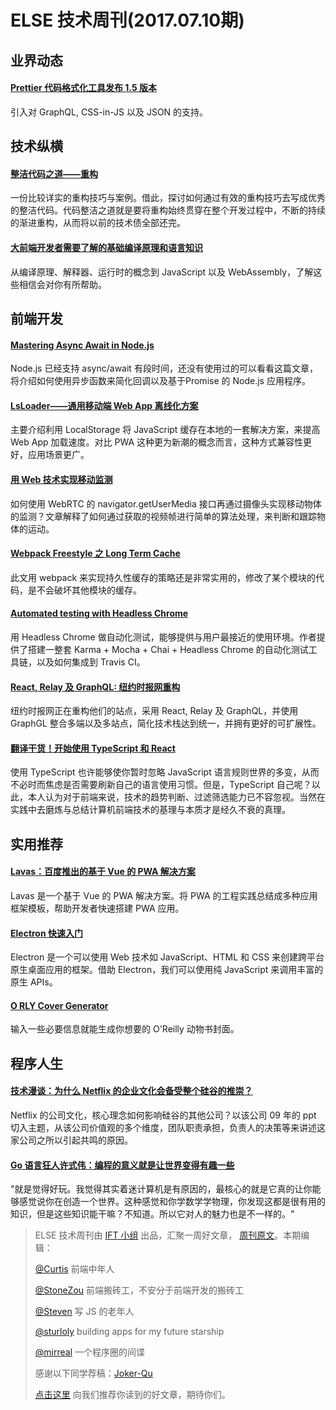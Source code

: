 # ELSE 技术周刊(2017.07.10期)

## 业界动态

#### [Prettier 代码格式化工具发布 1.5 版本](https://github.com/prettier/prettier/releases/tag/1.5.0)

引入对 GraphQL, CSS-in-JS 以及 JSON 的支持。

## 技术纵横

#### [整洁代码之道——重构](http://www.infoq.com/cn/articles/clean-code-refactor)

一份比较详实的重构技巧与案例。借此，探讨如何通过有效的重构技巧去写成优秀的整洁代码。代码整洁之道就是要将重构始终贯穿在整个开发过程中，不断的持续的渐进重构，从而将以前的技术债全部还完。

#### [大前端开发者需要了解的基础编译原理和语言知识](http://fullstack.blog/2017/06/24/%E5%A4%A7%E5%89%8D%E7%AB%AF%E5%BC%80%E5%8F%91%E8%80%85%E9%9C%80%E8%A6%81%E4%BA%86%E8%A7%A3%E7%9A%84%E5%9F%BA%E7%A1%80%E7%BC%96%E8%AF%91%E5%8E%9F%E7%90%86%E5%92%8C%E8%AF%AD%E8%A8%80%E7%9F%A5%E8%AF%86/)

从编译原理、解释器、运行时的概念到 JavaScript 以及 WebAssembly，了解这些相信会对你有所帮助。

## 前端开发

#### [Mastering Async Await in Node.js](https://blog.risingstack.com/mastering-async-await-in-nodejs/)

Node.js 已经支持 async/await 有段时间，还没有使用过的可以看看这篇文章，将介绍如何使用异步函数来简化回调以及基于Promise 的 Node.js 应用程序。

#### [LsLoader——通用移动端 Web App 离线化方案](https://tech.meituan.com/LsLoader.html)

主要介绍利用 LocalStorage 将 JavaScript 缓存在本地的一套解决方案，来提高 Web App 加载速度。对比 PWA 这种更为新潮的概念而言，这种方式兼容性更好，应用场景更广。

#### [用 Web 技术实现移动监测](https://aotu.io/notes/2017/06/29/motion-detection/)

如何使用 WebRTC 的 navigator.getUserMedia 接口再通过摄像头实现移动物体的监测？文章解释了如何通过获取的视频帧进行简单的算法处理，来判断和跟踪物体的运动。

#### [Webpack Freestyle 之 Long Term Cache](https://zhuanlan.zhihu.com/p/27710902)

此文用 webpack 来实现持久性缓存的策略还是非常实用的，修改了某个模块的代码，是不会破坏其他模块的缓存。

#### [Automated testing with Headless Chrome](https://developers.google.com/web/updates/2017/06/headless-karma-mocha-chai)

用 Headless Chrome 做自动化测试，能够提供与用户最接近的使用环境。作者提供了搭建一整套 Karma + Mocha + Chai + Headless Chrome 的自动化测试工具链，以及如何集成到 Travis CI。


#### [React, Relay 及 GraphQL: 纽约时报网重构](https://open.nytimes.com/react-relay-and-graphql-under-the-hood-of-the-times-website-redesign-22fb62ea9764)

纽约时报网正在重构他们的站点，采用 React, Relay 及 GraphQL，并使用 GraphGL 整合多端以及多站点，简化技术栈达到统一，并拥有更好的可扩展性。

#### [翻译干货！开始使用 TypeScript 和 React](https://mp.weixin.qq.com/s?__biz=MzI1MTE2NTE1Ng==&mid=2649516558&idx=1&sn=6b66a8adfe64b28536d462c62548f7f4&chksm=f1efea85c6986393c15413e23bfa038751a9a56f72c4f47227e59c9da97d84769745731efeb2&mpshare=1&scene=23&srcid=0706kgLekZmLaEkucLEBgusc#rd)

使用 TypeScript 也许能够使你暂时忽略 JavaScript 语言规则世界的多变，从而不必时而焦虑是否需要刷新自己的语言使用习惯。但是，TypeScript 自己呢？以此，本人认为对于前端来说，技术的趋势判断、过滤筛选能力已不容忽视。当然在实践中去磨炼与总结计算机前端技术的基理与本质才是经久不衰的真理。

## 实用推荐

#### [Lavas：百度推出的基于 Vue 的 PWA 解决方案](https://lavas.baidu.com/)

Lavas 是一个基于 Vue 的 PWA 解决方案。将 PWA 的工程实践总结成多种应用框架模板，帮助开发者快速搭建 PWA 应用。

#### [Electron 快速入门](https://zhuanlan.zhihu.com/p/27740025)
Electron 是一个可以使用 Web 技术如 JavaScript、HTML 和 CSS 来创建跨平台原生桌面应用的框架。借助 Electron，我们可以使用纯 JavaScript 来调用丰富的原生 APIs。

#### [O RLY Cover Generator](https://dev.to/rly)

输入一些必要信息就能生成你想要的 O'Reilly 动物书封面。

## 程序人生

#### [技术漫谈：为什么 Netflix 的企业文化会备受整个硅谷的推崇？](https://mp.weixin.qq.com/s?__biz=MjM5MDE0Mjc4MA==&mid=2650996669&idx=1&sn=bb3aeb93df929d7f2ad6a9ce3543731b)

Netflix 的公司文化，核心理念如何影响硅谷的其他公司？以该公司 09 年的 ppt 切入主题，从该公司价值观的多个维度，团队职责承担，负责人的决策等来讲述这家公司之所以引起共鸣的原因。

#### [Go 语言狂人许式伟：编程的意义就是让世界变得有趣一些](https://sdk.cn/news/7174)

"就是觉得好玩。我觉得其实着迷计算机是有原因的，最核心的就是它真的让你能够感觉说你在创造一个世界。这种感觉和你学数学学物理，你发现这都是很有用的知识，但是这些知识能干嘛？不知道。所以它对人的魅力也是不一样的。"


> ELSE 技术周刊由 [IFT 小组](https://github.com/CtripFE) 出品，汇聚一周好文章， [周刊原文](https://zhuanlan.zhihu.com/p/27789458)。本期编辑：
>
> [@Curtis](https://github.com/CurtisCBS) 前端中年人
>
> [@StoneZou](https://github.com/stoneyong) 前端搬砖工，不安分于前端开发的搬砖工
>
> [@Steven](https://github.com/StevenX911) 写 JS 的老年人
>
> [@sturloly](https://github.com/sturloly) building apps for my future starship
>
> [@mirreal](https://github.com/mirreal) 一个程序圈的间谍
>
> 感谢以下同学荐稿：[Joker-Qu](https://github.com/Joker-Qu)
>
> [点击这里](https://github.com/CtripFE/fe-weekly/issues) 向我们推荐你读到的好文章，期待你们。